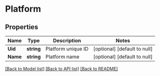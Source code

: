 # Platform

## Properties
Name | Type | Description | Notes
------------ | ------------- | ------------- | -------------
**Uid** | **string** | Platform unique ID | [optional] [default to null]
**Name** | **string** | Platform name | [optional] [default to null]

[[Back to Model list]](../README.md#documentation-for-models) [[Back to API list]](../README.md#documentation-for-api-endpoints) [[Back to README]](../README.md)


